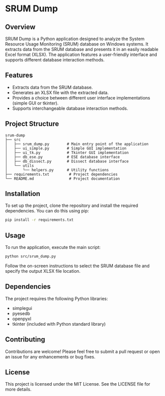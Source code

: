 # SRUM Dump

## Overview
SRUM Dump is a Python application designed to analyze the System Resource Usage Monitoring (SRUM) database on Windows systems. It extracts data from the SRUM database and presents it in an easily readable Excel format (XLSX). The application features a user-friendly interface and supports different database interaction methods.

## Features
- Extracts data from the SRUM database.
- Generates an XLSX file with the extracted data.
- Provides a choice between different user interface implementations (simple GUI or tkinter).
- Supports interchangeable database interaction methods.

## Project Structure
```
srum-dump
├── src
│   ├── srum_dump.py        # Main entry point of the application
│   ├── ui_simple.py        # Simple GUI implementation
│   ├── ui_tk.py            # Tkinter GUI implementation
│   ├── db_ese.py           # ESE database interface
│   ├── db_dissect.py       # Dissect database interface
│   └── utils
│       └── helpers.py      # Utility functions
├── requirements.txt         # Project dependencies
└── README.md                # Project documentation
```

## Installation
To set up the project, clone the repository and install the required dependencies. You can do this using pip:

```bash
pip install -r requirements.txt
```

## Usage
To run the application, execute the main script:

```bash
python src/srum_dump.py
```

Follow the on-screen instructions to select the SRUM database file and specify the output XLSX file location.

## Dependencies
The project requires the following Python libraries:
- simplegui
- pyesedb
- openpyxl
- tkinter (included with Python standard library)

## Contributing
Contributions are welcome! Please feel free to submit a pull request or open an issue for any enhancements or bug fixes.

## License
This project is licensed under the MIT License. See the LICENSE file for more details.